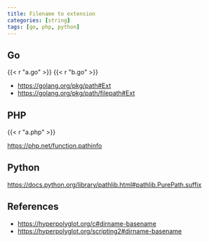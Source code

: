 ```yaml
---
title: Filename to extension
categories: [string]
tags: [go, php, python]
---
```


## Go

{{< r "a.go" >}}
{{< r "b.go" >}}

- <https://golang.org/pkg/path#Ext>
- <https://golang.org/pkg/path/filepath#Ext>

## PHP

{{< r "a.php" >}}

<https://php.net/function.pathinfo>

## Python

<https://docs.python.org/library/pathlib.html#pathlib.PurePath.suffix>

## References

- <https://hyperpolyglot.org/c#dirname-basename>
- <https://hyperpolyglot.org/scripting2#dirname-basename>
